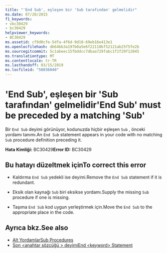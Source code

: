 ```yaml
---
title: "'End Sub', eşleşen bir 'Sub tarafından' gelmelidir"
ms.date: 07/20/2015
f1_keywords:
- vbc30429
- bc30429
helpviewer_keywords:
- BC30429
ms.assetid: cf9d0cfe-5dfa-4f6d-9d10-69eb16e413e1
ms.openlocfilehash: db64bb3a197b0a5e6f22110bf52121ab25f5fe2b
ms.sourcegitcommit: 5c1abeec15fbddcc7dbaa729fabc1f1f29f12045
ms.translationtype: MT
ms.contentlocale: tr-TR
ms.lasthandoff: 03/15/2019
ms.locfileid: "58036040"
---
```

# <a name="end-sub-must-be-preceded-by-a-matching-sub"></a><span data-ttu-id="86065-102">'End Sub', eşleşen bir 'Sub tarafından' gelmelidir</span><span class="sxs-lookup"><span data-stu-id="86065-102">'End Sub' must be preceded by a matching 'Sub'</span></span>
<span data-ttu-id="86065-103">Bir `End Sub` deyimi görünüyor, kodunuzda hiçbir eşleşen `Sub` , önceki yordamı tanımı.</span><span class="sxs-lookup"><span data-stu-id="86065-103">An `End Sub` statement appears in your code with no matching `Sub` procedure definition preceding it.</span></span>  
  
 <span data-ttu-id="86065-104">**Hata Kimliği:** BC30429</span><span class="sxs-lookup"><span data-stu-id="86065-104">**Error ID:** BC30429</span></span>  
  
## <a name="to-correct-this-error"></a><span data-ttu-id="86065-105">Bu hatayı düzeltmek için</span><span class="sxs-lookup"><span data-stu-id="86065-105">To correct this error</span></span>  
  
-   <span data-ttu-id="86065-106">Kaldırma `End Sub` yedekli ise deyimi.</span><span class="sxs-lookup"><span data-stu-id="86065-106">Remove the `End Sub` statement if it is redundant.</span></span>  
  
-   <span data-ttu-id="86065-107">Eksik olan kaynağı `Sub` biri eksikse yordamı.</span><span class="sxs-lookup"><span data-stu-id="86065-107">Supply the missing `Sub` procedure if one is missing.</span></span>  
  
-   <span data-ttu-id="86065-108">Taşıma `End Sub` kod uygun yerleştirmek için.</span><span class="sxs-lookup"><span data-stu-id="86065-108">Move the `End Sub` to the appropriate place in the code.</span></span>  
  
## <a name="see-also"></a><span data-ttu-id="86065-109">Ayrıca bkz.</span><span class="sxs-lookup"><span data-stu-id="86065-109">See also</span></span>

- [<span data-ttu-id="86065-110">Alt Yordamlar</span><span class="sxs-lookup"><span data-stu-id="86065-110">Sub Procedures</span></span>](../../visual-basic/programming-guide/language-features/procedures/sub-procedures.md)
- [<span data-ttu-id="86065-111">Son \<anahtar sözcüğü > deyimi</span><span class="sxs-lookup"><span data-stu-id="86065-111">End \<keyword> Statement</span></span>](../../visual-basic/language-reference/statements/end-keyword-statement.md)
